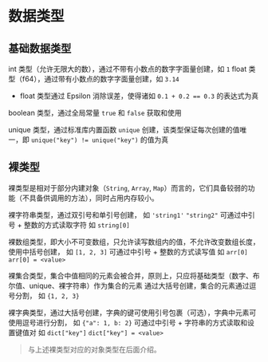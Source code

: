 # 数据类型

## 基础数据类型

int 类型（允许无限大的数），通过不带有小数点的数字字面量创建，如 ``1``
float 类型（f64），通过带有小数点的数字字面量创建，如 ``3.14``

- float 类型通过 Epsilon 消除误差，使得诸如 ``0.1 + 0.2 == 0.3`` 的表达式为真

boolean 类型，通过全局常量 ``true`` 和 ``false`` 获取和使用

unique 类型，通过标准库内置函数 ``unique`` 创建，该类型保证每次创建的值唯一，即 ``unique("key") != unique("key")`` 的值为真

## 裸类型

裸类型是相对于部分内建对象（``String``, ``Array``, ``Map``）而言的，它们具备较弱的功能（不具备供调用的方法），同时占用内存较小。

裸字符串类型，通过双引号和单引号创建，
如 ``'string1'`` ``"string2"``
可通过中引号 + 整数的方式读取字符
如 ``string[0]``

裸数组类型，即大小不可变数组，只允许读写数组内的值，不允许改变数组长度，使用中括号创建，
如 ``[1, 2, 3]``
可通过中引号 + 整数的方式读写值
如 ``arr[0]`` ``arr[0] = <value>``

裸集合类型，集合中值相同的元素会被合并，原则上，只应将基础类型（数字、布尔值、unique、裸字符串）作为集合的元素
通过大括号创建，集合的元素通过逗号分割，
如 ``{1, 2, 3}``

裸字典类型，通过大括号创建，字典的键可使用引号包裹（可选），字典中元素可使用逗号进行分割，
如 ``{"a": 1, b: 2}``
可通过中引号 + 字符串的方式读取和设置键值对
如 ``dict["key"]`` ``dict["key"] = <value>``

> 与上述裸类型对应的对象类型在后面介绍。
